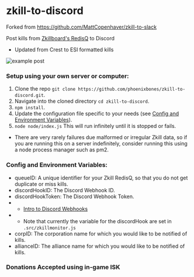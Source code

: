 # zkill-to-discord
Forked from https://github.com/MattCopenhaver/zkill-to-slack

Post kills from [Zkillboard's RedisQ](https://github.com/zKillboard/RedisQ) to Discord
* Updated from Crest to ESI formatted kills

![example post](https://github.com/phoenixbones/zkill-to-discord/blob/master/zkill-to-discord.PNG)

### Setup using your own server or computer:

1. Clone the repo `git clone https://github.com/phoenixbones/zkill-to-discord.git`.
2. Navigate into the cloned directory `cd zkill-to-discord`.
3. `npm install`.
4. Update the configuration file specific to your needs (see [Config and Environment Variables](#config-and-environment-variables)).
5. `node node/index.js` This will run infinitely until it is stopped or fails.  
  * There are very rarely failures due malformed or irregular Zkill data, so if you are running this on a server indefinitely, consider running this using a node process manager such as pm2.

### Config and Environment Variables:
* queueID: A unique identifier for your Zkill RedisQ, so that you do not get duplicate or miss kills.
* discordHookID: The Discord Webhook ID. 
* discordHookToken: The Discord Webhook Token.
* * [Intro to Discord Webhooks](https://support.discordapp.com/hc/en-us/articles/228383668)
* * Note that currently the variable for the discordHook are set in `.src/zkillmonitor.js` 
* corpID: The corporation name for which you would like to be notified of kills.
* allianceID: The alliance name for which you would like to be notified of kills.

### Donations Accepted using in-game ISK

